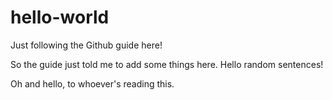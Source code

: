 # hello-world
Just following the Github guide here!

So the guide just told me to add some things here.
Hello random sentences! 

Oh and hello, to whoever's reading this.
